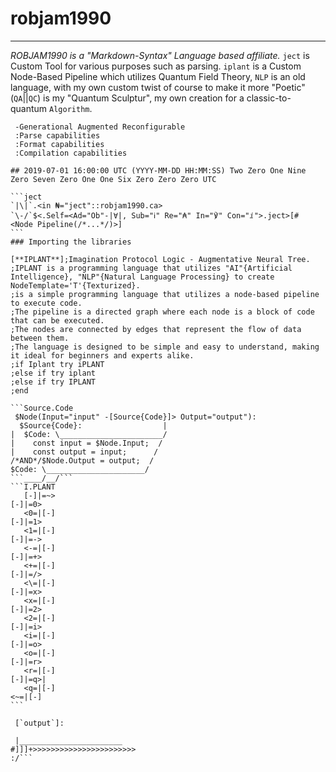 ﻿# robjam1990

 ---
 
 *ROBJAM1990 is a "Markdown-Syntax" Language based affiliate.*
 `ject` is Custom Tool for various purposes such as parsing.
 `iplant` is a Custom Node-Based Pipeline which utilizes Quantum Field Theory,
 `NLP` is an old language, with my own custom twist of course to make it more "Poetic"
 (`QA`||`QC`) is my "Quantum Sculptur", my own creation for a classic-to-quantum `Algorithm`.
 
````robjam1990
 -Generational Augmented Reconfigurable
 :Parse capabilities
 :Format capabilities
 :Compilation capabilities

## 2019-07-01 16:00:00 UTC (YYYY-MM-DD HH:MM:SS) Two Zero One Nine Zero Seven Zero One One Six Zero Zero Zero UTC

```ject
`|\|`.<in ₦="ject"::robjam1990.ca>
`\-/`$<.Self=<Ad="Ob"-|∀|, Sub="ℹ" Re="₳" In="℣" Con="ⅈ">.ject>[# <Node Pipeline(/*...*/)>]
```
### Importing the libraries

[**IPLANT**];Imagination Protocol Logic - Augmentative Neural Tree.
;IPLANT is a programming language that utilizes "AI"{Artificial Intelligence}, "NLP"{Natural Language Processing} to create NodeTemplate='T'{Texturized}.
;is a simple programming language that utilizes a node-based pipeline to execute code. 
;The pipeline is a directed graph where each node is a block of code that can be executed. 
;The nodes are connected by edges that represent the flow of data between them. 
;The language is designed to be simple and easy to understand, making it ideal for beginners and experts alike.
;if Iplant try iPLANT
;else if try iplant
;else if try IPLANT
;end

```Source.Code
 $Node(Input="input" -[Source{Code}]> Output="output"):
  $Source{Code}:                  |
|  $Code: \_______________________/
|    const input = $Node.Input;  /
|    const output = input;      /
/*AND*/$Node.Output = output;  /
$Code: \______________________/
```____/__/```
```I.PLANT
   [-]|=~>
[-]|=0>
   <0=|[-]
[-]|=1>
   <1=|[-]
[-]|=->
   <-=|[-]
[-]|=+>
   <+=|[-]
[-]|=/>
   <\=|[-]
[-]|=x>
   <x=|[-]
[-]|=2>
   <2=|[-]
[-]|=i>
   <i=|[-]
[-]|=o>
   <o=|[-]
[-]|=r>
   <r=|[-]
[-]|=q>|
   <q=|[-]
<~=|[-]
```
````
``` [`output`]:```
```my.plant
 |_______________________
#]]]+>>>>>>>>>>>>>>>>>>>>>>>
:/```
